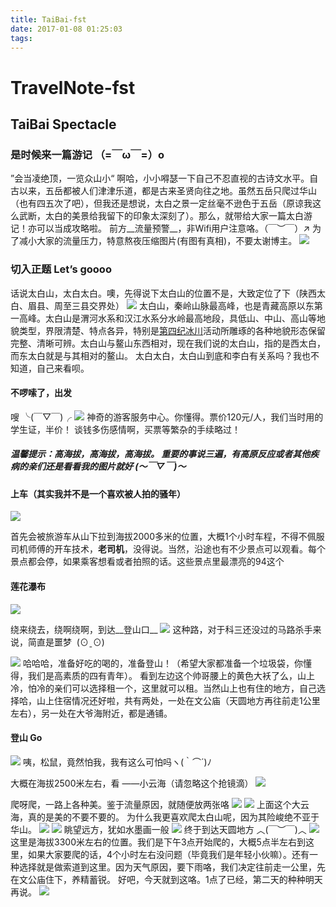 ```yaml
---
title: TaiBai-fst
date: 2017-01-08 01:25:03
tags:
---
```

# TravelNote-fst
## TaiBai Spectacle

### 是时候来一篇游记  （=￣ω￣=）o
”会当凌绝顶，一览众山小“ 啊哈，小小嘚瑟一下自己不忍直视的古诗文水平。自古以来，五岳都被人们津津乐道，都是古来圣贤向往之地。虽然五岳只爬过华山（也有四五次了吧），但我还是想说，太白之景一定丝毫不逊色于五岳（原谅我这么武断，太白的美景给我留下的印象太深刻了）。那么，就带给大家一篇太白游记！亦可以当成攻略啦。
前方__流量预警__，非Wifi用户注意咯。（￣︶￣）↗
为了减小大家的流量压力，特意熬夜压缩图片(有图有真相)，不要太谢博主。
![](35.png)

### 切入正题 Let’s goooo
话说太白山，太白太白。噢，先得说下太白山的位置不是，大致定位了下（陕西太白、眉县、周至三县交界处）
![](local.jpg)
太白山，秦岭山脉最高峰，也是青藏高原以东第一高峰。太白山是渭河水系和汉江水系分水岭最高地段，具低山、中山、高山等地貌类型，界限清楚、特点各异，特别是[第四纪冰川](http://baike.baidu.com/link?url=4TGPQ8yUd0gZPuA_quhN73VI-KY4cMAMkU6GZpm1kHbKxJ_lAuK76kNi-ekjwHnPdWMIPl_7ElcKY--hM-wKpYYJa1uxvPHBfvxfwnG9DE_tB50A2Iwp1YXi3SrlCloDfJ5r3nsuy7iFoo-o5H-KFa)活动所雕琢的各种地貌形态保留完整、清晰可辨。太白山与鳌山东西相对，现在我们说的太白山，指的是西太白，而东太白就是与其相对的鳌山。
太白太白，太白山到底和李白有关系吗？我也不知道，自己来看呗。

#### 不啰嗦了，出发
嗖 ╰(￣▽￣)╭
![](00.jpg)
神奇的游客服务中心。你懂得。票价120元/人，我们当时用的学生证，半价！
谈钱多伤感情啊，买票等繁杂的手续略过！
##### 温馨提示：高海拔，高海拔，高海拔。 重要的事说三遍，有高原反应或者其他疾病的亲们还是看看我的图片就好 (～￣▽￣)～

#### __上车__（其实我并不是一个喜欢被人拍的骚年）
![](32.jpg)

首先会被旅游车从山下拉到海拔2000多米的位置，大概1个小时车程，不得不佩服司机师傅的开车技术，__老司机__，没得说。当然，沿途也有不少景点可以观看。每个景点都会停，如果乘客想看或者拍照的话。这些景点里最漂亮的94这个
#### __莲花瀑布__
![](01.jpg)

绕来绕去，绕啊绕啊，到达__登山口__ 
![](02.jpg)
这种路，对于科三还没过的马路杀手来说，简直是噩梦  (⊙ˍ⊙)

![](04.jpg)
哈哈哈，准备好吃的喝的，准备登山！（希望大家都准备一个垃圾袋，你懂得，我们是高素质的四有青年）。
看到左边这个帅哥腰上的黄色大袄了么，山上冷，怕冷的亲们可以选择租一个，这里就可以租。当然山上也有住的地方，自己选择哈，山上住宿情况还好啦，共有两处，一处在文公庙（天圆地方再往前走1公里左右），另一处在大爷海附近，都是通铺。

#### __登山__ Go
![](05.jpg)
咦，松鼠，竟然怕我，我有这么可怕吗ヽ(｀⌒´)ﾉ

大概在海拔2500米左右，看 ——小云海（请忽略这个抢镜滴）
![](06.jpg)

爬呀爬，一路上各种美。鉴于流量原因，就随便放两张咯
![](08.jpg)
![](09.jpg)
上面这个大云海，真的是美的不要不要的。
为什么我更喜欢爬太白山呢，因为其险峻绝不亚于华山。
![](10.jpg)
![](12.jpg)
眺望远方，犹如水墨画一般
![](11.jpg)
终于到达天圆地方 ︿(￣︶￣)︿
![](40.jpg)
这里是海拔3300米左右的位置。我们是下午3点开始爬的，大概5点半左右到这里，如果大家要爬的话，4个小时左右没问题（毕竟我们是年轻小伙嘛）。还有一种选择就是做索道到这里。因为天气原因，要下雨咯，我们决定往前走一公里，先在文公庙住下，养精蓄锐。
好吧，今天就到这咯。1点了已经，第二天的种种明天再说。
![](41.jpg)